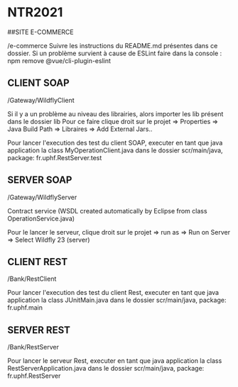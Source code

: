 # NTR2021

##SITE E-COMMERCE

/e-commerce
Suivre les instructions du README.md présentes dans ce dossier.
Si un problème survient à cause de ESLint faire dans la console : npm remove @vue/cli-plugin-eslint

## CLIENT SOAP

/Gateway/WildflyClient

Si il y a un problème au niveau des librairies, alors importer les lib présent dans le dossier lib
Pour ce faire clique droit sur le projet => Properties => Java Build Path => Libraires => Add External Jars..

Pour lancer l'execution des test du client SOAP, executer en tant que java application la class MyOperationClient.java dans le dossier scr/main/java, package: fr.uphf.RestServer.test

## SERVER SOAP 

/Gateway/WildflyServer

Contract service (WSDL created automatically by Eclipse from class OperationService.java)

Pour le lancer le serveur, clique droit sur le projet => run as => Run on Server => Select Wildfly 23 (server)


## CLIENT REST

/Bank/RestClient

Pour lancer l'execution des test du client Rest, executer en tant que java application la class JUnitMain.java dans le dossier scr/main/java, package: fr.uphf.main


## SERVER REST

/Bank/RestServer

Pour lancer le serveur Rest, executer en tant que java application la class RestServerApplication.java dans le dossier scr/main/java, package: fr.uphf.RestServer

